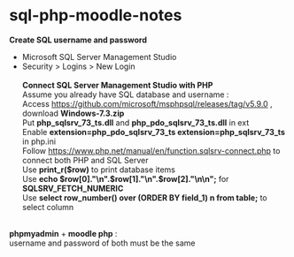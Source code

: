 # sql-php-moodle-notes <br>
**Create SQL username and password** <br>
- Microsoft SQL Server Management Studio <br>
- Security > Logins > New Login<br><br>
**Connect SQL Server Management Studio with PHP** <br>
Assume you already have SQL database and username : <br>
Access https://github.com/microsoft/msphpsql/releases/tag/v5.9.0 , download **Windows-7.3.zip** <br>
Put **php_sqlsrv_73_ts.dll** and **php_pdo_sqlsrv_73_ts.dll** in ext <br>
Enable **extension=php_pdo_sqlsrv_73_ts extension=php_sqlsrv_73_ts** in php.ini <br>
Follow https://www.php.net/manual/en/function.sqlsrv-connect.php to connect both PHP and SQL Server <br>
Use **print_r($row)** to print database items <br>
Use **echo $row[0]."\n".$row[1]."\n".$row[2]."\n\n";** for **SQLSRV_FETCH_NUMERIC** <br>
Use **select row_number() over (ORDER BY field_1) n from table;** to select column <br><br>

**phpmyadmin** + **moodle php** : <br>
username and password of both must be the same <br>
